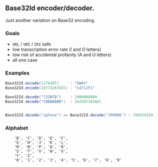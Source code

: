 ## Base32Id encoder/decoder.

Just another variation on Base32 encoding.

### Goals
- ``URL`` / ``URI`` / ``IRI`` safe
- low transcription error rate (I and O letters)  
- low risk of accidental profanity (A and U letters)
- all one case


### Examples
```java
Base32Id.encode(117649l)     : "EW6V"
Base32Id.encode(1977326743l) : "C471JF1"

Base32Id.decode("73ZWTB")    : 1000000000
Base32Id.decode("CBBBBBBB")  : 34359738368l


Base32Id.decode("iphone") == Base32Id.decode("1PH0NE") : 784554339
```

### Alphabet
```
	'B', 'C', 'D', 'E', 'F', 
	'G', 'H', 'J', 'K', 'L',
	'M', 'N', 'P', 'Q', 'R', 
	'S', 'T', 'V', 'W', 'X', 
	'Y', 'Z',
	'0', '1', '2', '3', '4', '5', '6', '7', '8', '9'
```
